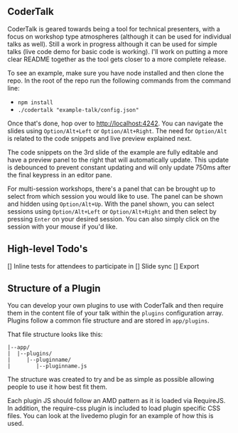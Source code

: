 CoderTalk
---

CoderTalk is geared towards being a tool for technical presenters, with a focus on workshop type atmospheres (although it can be used for individual talks as well). Still a work in progress although it can be used for simple talks (live code demo for basic code is working). I'll work on putting a more clear README together as the tool gets closer to a more complete release.

To see an example, make sure you have node installed and then clone the repo. In the root of the repo run the following commands from the command line:

  * `npm install`
  * `./codertalk "example-talk/config.json"`

Once that's done, hop over to [http://localhost:4242](http://localhost:4242). You can navigate the slides using `Option/Alt+Left` or `Option/Alt+Right`. The need for `Option/Alt` is related to the code snippets and live preview explained next.

The code snippets on the 3rd slide of the example are fully editable and have a preview panel to the right that will automatically update. This update is debounced to prevent constant updating and will only update 750ms after the final keypress in an editor pane.

For multi-session workshops, there's a panel that can be brought up to select from which session you would like to use. The panel can be shown and hidden using `Option/Alt+Up`. With the panel shown, you can select sessions using `Option/Alt+Left` or `Option/Alt+Right` and then select by pressing `Enter` on your desired session. You can also simply click on the session with your mouse if you'd like.

## High-level Todo's

[] Inline tests for attendees to participate in
[] Slide sync
[] Export

## Structure of a Plugin

You can develop your own plugins to use with CoderTalk and then require them in the content file of your talk within the `plugins` configuration array. Plugins follow a common file structure and are stored in `app/plugins`.

That file structure looks like this:

```text
|--app/
|  |--plugins/
|     |--pluginname/
|        |--pluginname.js
```

The structure was created to try and be as simple as possible allowing people to use it how best fit them.

Each plugin JS should follow an AMD pattern as it is loaded via RequireJS. In addition, the require-css plugin is included to load plugin specific CSS files. You can look at the livedemo plugin for an example of how this is used.